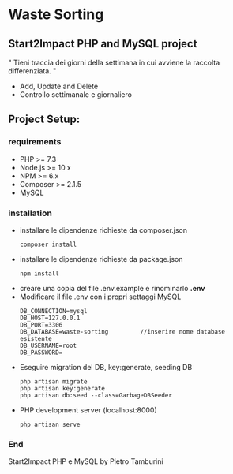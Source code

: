 # Waste Sorting
## Start2Impact PHP and MySQL project

" Tieni traccia dei giorni della settimana in cui avviene la raccolta differenziata. "
- Add, Update and Delete
- Controllo settimanale e giornaliero

## Project Setup:

### requirements

- PHP >= 7.3
- Node.js >= 10.x
- NPM >= 6.x
- Composer >= 2.1.5
- MySQL

### installation

- installare le dipendenze richieste da composer.json
    ```shell
    composer install
    ```
- installare le dipendenze richieste da package.json
    ```shell
    npm install
    ```
- creare una copia del file .env.example e rinominarlo **.env**
- Modificare il file .env con i propri settaggi MySQL
    ```
    DB_CONNECTION=mysql
    DB_HOST=127.0.0.1
    DB_PORT=3306
    DB_DATABASE=waste-sorting         //inserire nome database esistente
    DB_USERNAME=root
    DB_PASSWORD=
    ```
- Eseguire migration del DB, key:generate, seeding DB
    ```shell
    php artisan migrate
    php artisan key:generate
    php artisan db:seed --class=GarbageDBSeeder
    ```
- PHP development server (localhost:8000)
    ```shell
    php artisan serve
    ```
### End

Start2Impact PHP e MySQL by Pietro Tamburini
